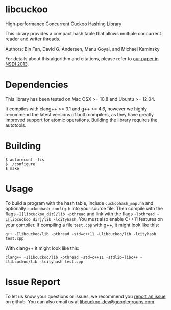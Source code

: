 libcuckoo
=========

High-performance Concurrent Cuckoo Hashing Library

This library provides a compact hash table that allows multiple
concurrent reader and writer threads.

Authors: Bin Fan, David G. Andersen, Manu Goyal, and Michael Kaminsky

For details about this algorithm and citations, please refer to [our paper in NSDI 2013][1].

   [1]: http://www.cs.cmu.edu/~dga/papers/memc3-nsdi20013.pdf "MemC3: Compact and Concurrent Memcache with Dumber Caching and Smarter Hashing"

Dependencies
================

This library has been tested on Mac OSX >= 10.8 and Ubuntu >= 12.04.

It compiles with clang++ >= 3.1 and g++ >= 4.6, however we highly
recommend the latest versions of both compilers, as they have greatly
improved support for atomic operations. Building the library requires
the autotools.

Building
==========

    $ autoreconf -fis
    $ ./configure
    $ make

Usage
==========

To build a program with the hash table, include ``cuckoohash_map.hh``
and optionally ``cuckoohash_config.h`` into your source file. Then
compile with the flags ``-I[libcuckoo_dir]/lib -pthread`` and link
with the flags ``-lpthread -L[libcuckoo_dir]/lib -lcityhash``. You
must also enable C++11 features on your compiler. If compiling a file
``test.cpp`` with g++, it might look like this:

    g++ -Ilibcuckoo/lib -pthread -std=c++11 -Llibcuckoo/lib -lcityhash test.cpp

With clang++ it might look like this:

    clang++ -Ilibcuckoo/lib -pthread -std=c++11 -stdlib=libc++ -Llibcuckoo/lib -lcityhash test.cpp

Issue Report
============

To let us know your questions or issues, we recommend you
[report an issue](https://github.com/manugoyal/libcuckoo/issues) on
github. You can also email us at
[libcuckoo-dev@googlegroups.com](mailto:libcuckoo-dev@googlegroups.com).
